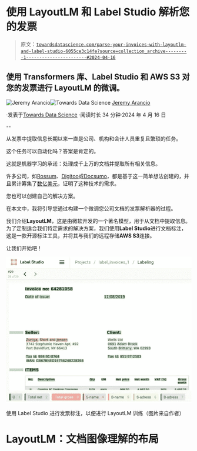 # 使用 LayoutLM 和 Label Studio 解析您的发票

> 原文：[`towardsdatascience.com/parse-your-invoices-with-layoutlm-and-label-studio-6055ce3c14fe?source=collection_archive---------1-----------------------#2024-04-16`](https://towardsdatascience.com/parse-your-invoices-with-layoutlm-and-label-studio-6055ce3c14fe?source=collection_archive---------1-----------------------#2024-04-16)

## 使用 Transformers 库、Label Studio 和 AWS S3 对您的发票进行 LayoutLM 的微调。

[](https://medium.com/@jeremyarancio?source=post_page---byline--6055ce3c14fe--------------------------------)![Jeremy Arancio](https://medium.com/@jeremyarancio?source=post_page---byline--6055ce3c14fe--------------------------------)[](https://towardsdatascience.com/?source=post_page---byline--6055ce3c14fe--------------------------------)![Towards Data Science](https://towardsdatascience.com/?source=post_page---byline--6055ce3c14fe--------------------------------) [Jeremy Arancio](https://medium.com/@jeremyarancio?source=post_page---byline--6055ce3c14fe--------------------------------)

·发表于[Towards Data Science](https://towardsdatascience.com/?source=post_page---byline--6055ce3c14fe--------------------------------) ·阅读时长 34 分钟·2024 年 4 月 16 日

--

从发票中提取信息长期以来一直是公司、机构和会计人员重复且繁琐的任务。

这个任务可以自动化吗？答案是肯定的。

这就是机器学习的承诺：处理成千上万的文档并提取所有相关信息。

许多公司，如[Rossum](https://rossum.ai/)、[Digitoo](https://www.digitoo.cz/)或[Docsumo](https://www.docsumo.com/)，都是基于这一简单想法创建的，并且累计筹集了[数亿美元](https://rossum.ai/blog/rossum-raises-record-100-million-series-a-from-general-catalyst-to-reinvent-b2b-document-communication/)，证明了这种技术的需求。

您也可以创建自己的解决方案。

在本文中，我将引导您通过构建一个微调您公司文档的发票解析器的过程。

我们介绍**LayoutLM**，这是由微软开发的一个著名模型，用于从文档中提取信息。为了定制适合我们特定需求的解决方案，我们使用**Label Studio**进行文档标注，这是一款开源标注工具，并将其与我们的远程存储**AWS S3**连接。

让我们开始吧！

![](img/663af8bdda741cb606e90c82ef79bb0f.png)

使用 Label Studio 进行发票标注，以便进行 LayoutLM 训练（图片来自作者）

# LayoutLM：文档图像理解的布局
